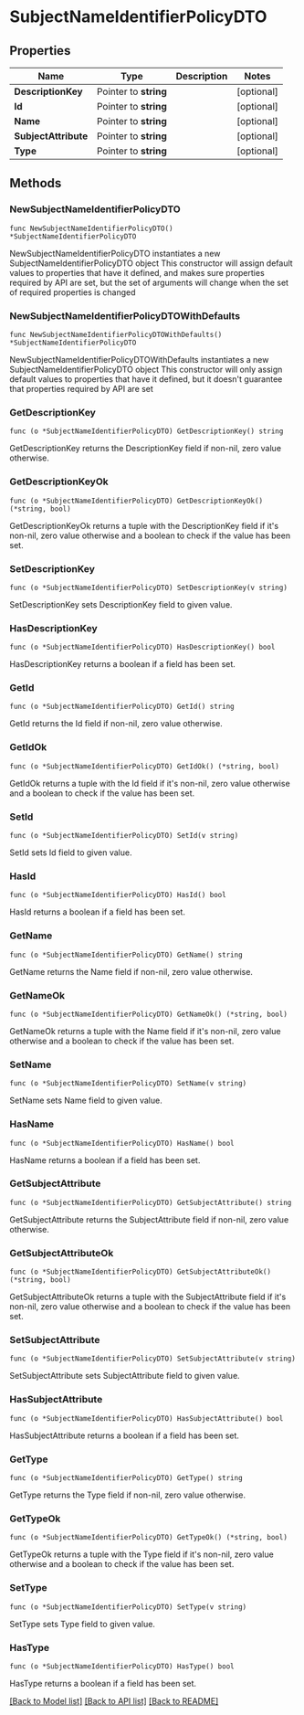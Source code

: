 # SubjectNameIdentifierPolicyDTO

## Properties

Name | Type | Description | Notes
------------ | ------------- | ------------- | -------------
**DescriptionKey** | Pointer to **string** |  | [optional] 
**Id** | Pointer to **string** |  | [optional] 
**Name** | Pointer to **string** |  | [optional] 
**SubjectAttribute** | Pointer to **string** |  | [optional] 
**Type** | Pointer to **string** |  | [optional] 

## Methods

### NewSubjectNameIdentifierPolicyDTO

`func NewSubjectNameIdentifierPolicyDTO() *SubjectNameIdentifierPolicyDTO`

NewSubjectNameIdentifierPolicyDTO instantiates a new SubjectNameIdentifierPolicyDTO object
This constructor will assign default values to properties that have it defined,
and makes sure properties required by API are set, but the set of arguments
will change when the set of required properties is changed

### NewSubjectNameIdentifierPolicyDTOWithDefaults

`func NewSubjectNameIdentifierPolicyDTOWithDefaults() *SubjectNameIdentifierPolicyDTO`

NewSubjectNameIdentifierPolicyDTOWithDefaults instantiates a new SubjectNameIdentifierPolicyDTO object
This constructor will only assign default values to properties that have it defined,
but it doesn't guarantee that properties required by API are set

### GetDescriptionKey

`func (o *SubjectNameIdentifierPolicyDTO) GetDescriptionKey() string`

GetDescriptionKey returns the DescriptionKey field if non-nil, zero value otherwise.

### GetDescriptionKeyOk

`func (o *SubjectNameIdentifierPolicyDTO) GetDescriptionKeyOk() (*string, bool)`

GetDescriptionKeyOk returns a tuple with the DescriptionKey field if it's non-nil, zero value otherwise
and a boolean to check if the value has been set.

### SetDescriptionKey

`func (o *SubjectNameIdentifierPolicyDTO) SetDescriptionKey(v string)`

SetDescriptionKey sets DescriptionKey field to given value.

### HasDescriptionKey

`func (o *SubjectNameIdentifierPolicyDTO) HasDescriptionKey() bool`

HasDescriptionKey returns a boolean if a field has been set.

### GetId

`func (o *SubjectNameIdentifierPolicyDTO) GetId() string`

GetId returns the Id field if non-nil, zero value otherwise.

### GetIdOk

`func (o *SubjectNameIdentifierPolicyDTO) GetIdOk() (*string, bool)`

GetIdOk returns a tuple with the Id field if it's non-nil, zero value otherwise
and a boolean to check if the value has been set.

### SetId

`func (o *SubjectNameIdentifierPolicyDTO) SetId(v string)`

SetId sets Id field to given value.

### HasId

`func (o *SubjectNameIdentifierPolicyDTO) HasId() bool`

HasId returns a boolean if a field has been set.

### GetName

`func (o *SubjectNameIdentifierPolicyDTO) GetName() string`

GetName returns the Name field if non-nil, zero value otherwise.

### GetNameOk

`func (o *SubjectNameIdentifierPolicyDTO) GetNameOk() (*string, bool)`

GetNameOk returns a tuple with the Name field if it's non-nil, zero value otherwise
and a boolean to check if the value has been set.

### SetName

`func (o *SubjectNameIdentifierPolicyDTO) SetName(v string)`

SetName sets Name field to given value.

### HasName

`func (o *SubjectNameIdentifierPolicyDTO) HasName() bool`

HasName returns a boolean if a field has been set.

### GetSubjectAttribute

`func (o *SubjectNameIdentifierPolicyDTO) GetSubjectAttribute() string`

GetSubjectAttribute returns the SubjectAttribute field if non-nil, zero value otherwise.

### GetSubjectAttributeOk

`func (o *SubjectNameIdentifierPolicyDTO) GetSubjectAttributeOk() (*string, bool)`

GetSubjectAttributeOk returns a tuple with the SubjectAttribute field if it's non-nil, zero value otherwise
and a boolean to check if the value has been set.

### SetSubjectAttribute

`func (o *SubjectNameIdentifierPolicyDTO) SetSubjectAttribute(v string)`

SetSubjectAttribute sets SubjectAttribute field to given value.

### HasSubjectAttribute

`func (o *SubjectNameIdentifierPolicyDTO) HasSubjectAttribute() bool`

HasSubjectAttribute returns a boolean if a field has been set.

### GetType

`func (o *SubjectNameIdentifierPolicyDTO) GetType() string`

GetType returns the Type field if non-nil, zero value otherwise.

### GetTypeOk

`func (o *SubjectNameIdentifierPolicyDTO) GetTypeOk() (*string, bool)`

GetTypeOk returns a tuple with the Type field if it's non-nil, zero value otherwise
and a boolean to check if the value has been set.

### SetType

`func (o *SubjectNameIdentifierPolicyDTO) SetType(v string)`

SetType sets Type field to given value.

### HasType

`func (o *SubjectNameIdentifierPolicyDTO) HasType() bool`

HasType returns a boolean if a field has been set.


[[Back to Model list]](../README.md#documentation-for-models) [[Back to API list]](../README.md#documentation-for-api-endpoints) [[Back to README]](../README.md)



